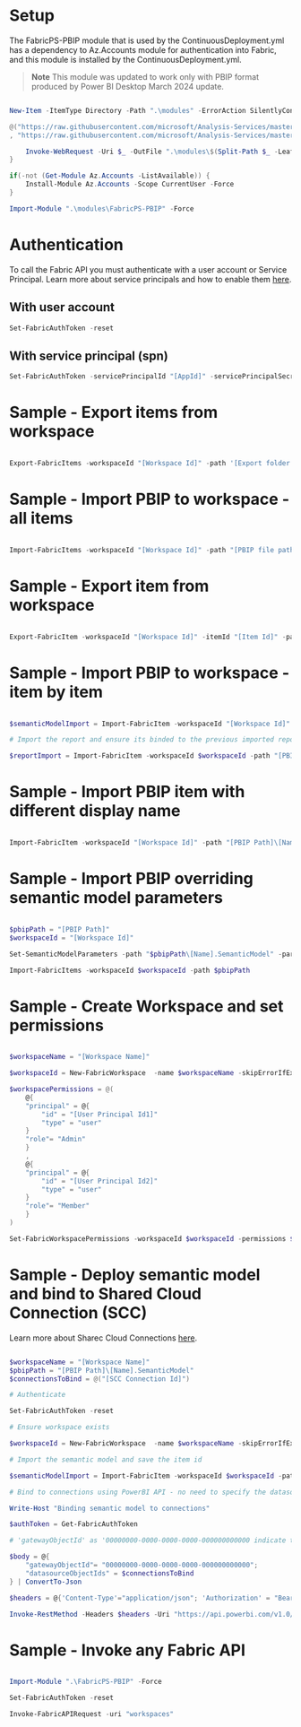 # Setup

The FabricPS-PBIP module that is used by the ContinuousDeployment.yml has a dependency to Az.Accounts module for authentication into Fabric, and this module is installed by the ContinuousDeployment.yml.

> **Note**
> This module was updated to work only with PBIP format produced by Power BI Desktop March 2024 update.

```powershell

New-Item -ItemType Directory -Path ".\modules" -ErrorAction SilentlyContinue | Out-Null

@("https://raw.githubusercontent.com/microsoft/Analysis-Services/master/pbidevmode/fabricps-pbip/FabricPS-PBIP.psm1"
, "https://raw.githubusercontent.com/microsoft/Analysis-Services/master/pbidevmode/fabricps-pbip/FabricPS-PBIP.psd1") |% {

    Invoke-WebRequest -Uri $_ -OutFile ".\modules\$(Split-Path $_ -Leaf)"
}

if(-not (Get-Module Az.Accounts -ListAvailable)) { 
    Install-Module Az.Accounts -Scope CurrentUser -Force
}

Import-Module ".\modules\FabricPS-PBIP" -Force

```

# Authentication

To call the Fabric API you must authenticate with a user account or Service Principal. Learn more about service principals and how to enable them [here](https://learn.microsoft.com/en-us/power-bi/enterprise/service-premium-service-principal).

## With user account

```powershell
Set-FabricAuthToken -reset
```

## With service principal (spn)

```powershell
Set-FabricAuthToken -servicePrincipalId "[AppId]" -servicePrincipalSecret "[AppSecret]" -tenantId "[TenantId]" -reset
```


# Sample - Export items from workspace

```powershell

Export-FabricItems -workspaceId "[Workspace Id]" -path '[Export folder file path]'

```

# Sample - Import PBIP to workspace - all items

```powershell

Import-FabricItems -workspaceId "[Workspace Id]" -path "[PBIP file path]"

```

# Sample - Export item from workspace

```powershell

Export-FabricItem -workspaceId "[Workspace Id]" -itemId "[Item Id]" -path '[Export folder file path]'

```

# Sample - Import PBIP to workspace - item by item

```powershell

$semanticModelImport = Import-FabricItem -workspaceId "[Workspace Id]" -path "[PBIP Path]\[Name].SemanticModel"

# Import the report and ensure its binded to the previous imported report

$reportImport = Import-FabricItem -workspaceId $workspaceId -path "[PBIP Path]\[Name].Report" -itemProperties @{"semanticModelId"=$semanticModelImport.Id}

```

# Sample - Import PBIP item with different display name

```powershell

Import-FabricItem -workspaceId "[Workspace Id]" -path "[PBIP Path]\[Name].SemanticModel" -itemProperties @{"displayName"="[Semantic Model Name]"}

```

# Sample - Import PBIP overriding semantic model parameters

```powershell

$pbipPath = "[PBIP Path]"
$workspaceId = "[Workspace Id]"

Set-SemanticModelParameters -path "$pbipPath\[Name].SemanticModel" -parameters @{"Parameter1"= "Parameter1Value"}

Import-FabricItems -workspaceId $workspaceId -path $pbipPath

```

# Sample - Create Workspace and set permissions

```powershell

$workspaceName = "[Workspace Name]"

$workspaceId = New-FabricWorkspace  -name $workspaceName -skipErrorIfExists

$workspacePermissions = @(
    @{
    "principal" = @{
        "id" = "[User Principal Id1]"
        "type" = "user"
    }
    "role"= "Admin"
    }
    ,
    @{
    "principal" = @{
        "id" = "[User Principal Id2]"
        "type" = "user"
    }
    "role"= "Member"
    } 
)

Set-FabricWorkspacePermissions -workspaceId $workspaceId -permissions $workspacePermissions

```

# Sample - Deploy semantic model and bind to Shared Cloud Connection (SCC)

Learn more about Sharec Cloud Connections [here](https://learn.microsoft.com/en-us/power-bi/connect-data/service-create-share-cloud-data-sources).

```powershell

$workspaceName = "[Workspace Name]"
$pbipPath = "[PBIP Path]\[Name].SemanticModel"
$connectionsToBind = @("[SCC Connection Id]")

# Authenticate

Set-FabricAuthToken -reset

# Ensure workspace exists

$workspaceId = New-FabricWorkspace  -name $workspaceName -skipErrorIfExists

# Import the semantic model and save the item id

$semanticModelImport = Import-FabricItem -workspaceId $workspaceId -path $pbipPath

# Bind to connections using PowerBI API - no need to specify the datasource, the service automatically maps the datasource to the connection

Write-Host "Binding semantic model to connections"

$authToken = Get-FabricAuthToken

# 'gatewayObjectId' as '00000000-0000-0000-0000-000000000000 indicate the connection is a sharable cloud.

$body = @{
    "gatewayObjectId"= "00000000-0000-0000-0000-000000000000";
    "datasourceObjectIds" = $connectionsToBind
} | ConvertTo-Json

$headers = @{'Content-Type'="application/json"; 'Authorization' = "Bearer $authToken"}

Invoke-RestMethod -Headers $headers -Uri "https://api.powerbi.com/v1.0/myorg/groups/$workspaceId/datasets/$($semanticModelImport.Id)/Default.BindToGateway" -Method Post -Body $body

```

# Sample - Invoke any Fabric API

```powershell

Import-Module ".\FabricPS-PBIP" -Force

Set-FabricAuthToken -reset

Invoke-FabricAPIRequest -uri "workspaces"

```
